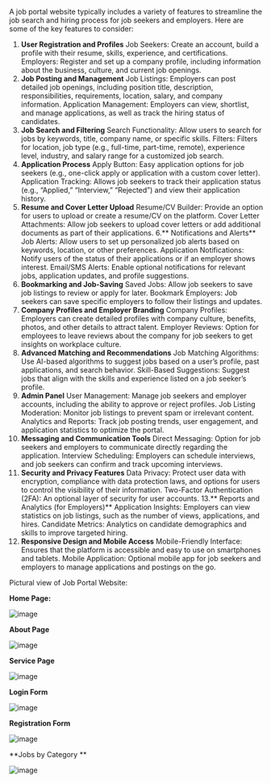 A job portal website typically includes a variety of features to streamline the job search and hiring process for job seekers and employers. Here are some of the key features to consider:

1. **User Registration and Profiles**
Job Seekers: Create an account, build a profile with their resume, skills, experience, and certifications.
Employers: Register and set up a company profile, including information about the business, culture, and current job openings.
2. **Job Posting and Management**
Job Listings: Employers can post detailed job openings, including position title, description, responsibilities, requirements, location, salary, and company information.
Application Management: Employers can view, shortlist, and manage applications, as well as track the hiring status of candidates.
3. **Job Search and Filtering**
Search Functionality: Allow users to search for jobs by keywords, title, company name, or specific skills.
Filters: Filters for location, job type (e.g., full-time, part-time, remote), experience level, industry, and salary range for a customized job search.
4. **Application Process**
Apply Button: Easy application options for job seekers (e.g., one-click apply or application with a custom cover letter).
Application Tracking: Allows job seekers to track their application status (e.g., “Applied,” “Interview,” “Rejected”) and view their application history.
5. **Resume and Cover Letter Upload**
Resume/CV Builder: Provide an option for users to upload or create a resume/CV on the platform.
Cover Letter Attachments: Allow job seekers to upload cover letters or add additional documents as part of their applications.
6.** Notifications and Alerts**
Job Alerts: Allow users to set up personalized job alerts based on keywords, location, or other preferences.
Application Notifications: Notify users of the status of their applications or if an employer shows interest.
Email/SMS Alerts: Enable optional notifications for relevant jobs, application updates, and profile suggestions.
7. **Bookmarking and Job-Saving**
Saved Jobs: Allow job seekers to save job listings to review or apply for later.
Bookmark Employers: Job seekers can save specific employers to follow their listings and updates.
8. **Company Profiles and Employer Branding**
Company Profiles: Employers can create detailed profiles with company culture, benefits, photos, and other details to attract talent.
Employer Reviews: Option for employees to leave reviews about the company for job seekers to get insights on workplace culture.
9. **Advanced Matching and Recommendations**
Job Matching Algorithms: Use AI-based algorithms to suggest jobs based on a user’s profile, past applications, and search behavior.
Skill-Based Suggestions: Suggest jobs that align with the skills and experience listed on a job seeker’s profile.
10. **Admin Panel**
User Management: Manage job seekers and employer accounts, including the ability to approve or reject profiles.
Job Listing Moderation: Monitor job listings to prevent spam or irrelevant content.
Analytics and Reports: Track job posting trends, user engagement, and application statistics to optimize the portal.
11. **Messaging and Communication Tools**
Direct Messaging: Option for job seekers and employers to communicate directly regarding the application.
Interview Scheduling: Employers can schedule interviews, and job seekers can confirm and track upcoming interviews.
12. **Security and Privacy Features**
Data Privacy: Protect user data with encryption, compliance with data protection laws, and options for users to control the visibility of their information.
Two-Factor Authentication (2FA): An optional layer of security for user accounts.
13.** Reports and Analytics (for Employers)**
Application Insights: Employers can view statistics on job listings, such as the number of views, applications, and hires.
Candidate Metrics: Analytics on candidate demographics and skills to improve targeted hiring.
14. **Responsive Design and Mobile Access**
Mobile-Friendly Interface: Ensures that the platform is accessible and easy to use on smartphones and tablets.
Mobile Application: Optional mobile app for job seekers and employers to manage applications and postings on the go.

Pictural view of Job Portal Website:


**Home Page:**

![image](https://github.com/user-attachments/assets/f36e6153-ee83-4cdc-872c-5871868532d1)

**About Page**

![image](https://github.com/user-attachments/assets/2bc556e5-ad4c-42f1-a78b-64752e2f8202)

**Service Page**

![image](https://github.com/user-attachments/assets/83453e11-59a1-45a0-b5d5-c92ee17fb3c1)

**Login Form**

![image](https://github.com/user-attachments/assets/0f4cd377-2c2d-4130-8807-16cdc143aa13)

**Registration Form**

![image](https://github.com/user-attachments/assets/5ff76e67-3d5c-4f37-8717-169d68bee4ad)

**Jobs by Category **

![image](https://github.com/user-attachments/assets/3042e37d-53b3-480c-86a0-ae0ddd0c8f61)





